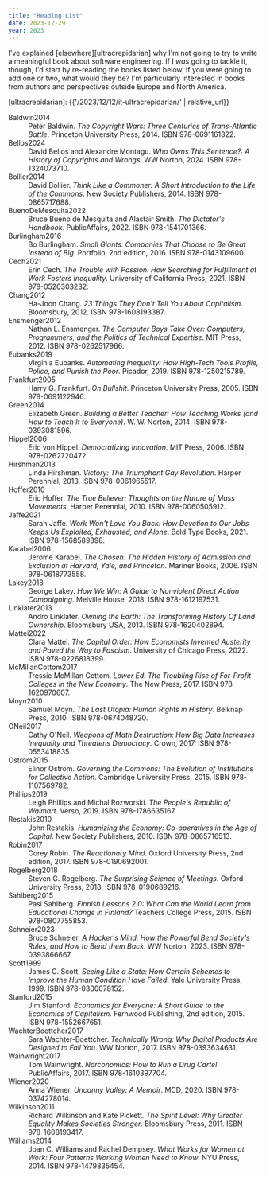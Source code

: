 ```yaml
---
title: "Reading List"
date: 2023-12-29
year: 2023
---
```


I've explained [elsewhere][ultracrepidarian]
why I'm not going to try to write a meaningful book about software engineering.
If I *was* going to tackle it,
though,
I'd start by re-reading the books listed below.
If you were going to add one or two,
what would they be?
I'm particularly interested in books from authors and perspectives outside Europe and North America.

[ultracrepidarian]: {{'/2023/12/12/it-ultracrepidarian/' | relative_url}}

<dl>

<dt id="Baldwin2014">Baldwin2014</dt>
<dd>Peter Baldwin.
<em>The Copyright Wars: Three Centuries of Trans-Atlantic Battle</em>.
Princeton University Press, 2014.
ISBN 978-0691161822.</dd>

<dt id="Bellos2024">Bellos2024</dt>
<dd>David Bellos and Alexandre Montagu.
<em>Who Owns This Sentence?: A History of Copyrights and Wrongs</em>.
WW Norton, 2024.
ISBN 978-1324073710.</dd>

<dt id="Bollier2014">Bollier2014</dt>
<dd>David Bollier.
<em>Think Like a Commoner: A Short Introduction to the Life of the Commons</em>.
New Society Publishers, 2014.
ISBN 978-0865717688.</dd>

<dt id="BuenoDeMesquita2022">BuenoDeMesquita2022</dt>
<dd>Bruce <span class="bibtex-protected">Bueno de Mesquita</span> and Alastair Smith.
<em>The Dictator's Handbook</em>.
PublicAffairs, 2022.
ISBN 978-1541701366.</dd>

<dt id="Burlingham2016">Burlingham2016</dt>
<dd>Bo&nbsp;Burlingham.
<em>Small Giants: Companies That Choose to Be Great Instead of Big</em>.
Portfolio, 2nd edition, 2016.
ISBN 978-0143109600.</dd>

<dt id="Cech2021">Cech2021</dt>
<dd>Erin Cech.
<em>The Trouble with Passion: How Searching for Fulfillment at Work Fosters Inequality</em>.
University of California Press, 2021.
ISBN 978-0520303232.</dd>

<dt id="Chang2012">Chang2012</dt>
<dd><span class="bibtex-protected">Ha-Joon</span> Chang.
<em>23 Things They Don't Tell You About Capitalism</em>.
Bloomsbury, 2012.
ISBN 978-1608193387.</dd>

<dt id="Ensmenger2012">Ensmenger2012</dt>
<dd>Nathan&nbsp;L. Ensmenger.
<em>The Computer Boys Take Over: Computers, Programmers, and the Politics of Technical Expertise</em>.
<span class="bibtex-protected">MIT</span> Press, 2012.
ISBN 978-0262517966.</dd>

<dt id="Eubanks2019">Eubanks2019</dt>
<dd>Virginia Eubanks.
<em>Automating Inequality: How High-Tech Tools Profile, Police, and Punish the Poor</em>.
Picador, 2019.
ISBN 978-1250215789.</dd>

<dt id="Frankfurt2005">Frankfurt2005</dt>
<dd>Harry&nbsp;G. Frankfurt.
<em>On Bullshit</em>.
Princeton University Press, 2005.
ISBN 978-0691122946.</dd>

<dt id="Green2014">Green2014</dt>
<dd>Elizabeth Green.
<em>Building a Better Teacher: How Teaching Works (and How to Teach It to Everyone)</em>.
W. W. Norton, 2014.
ISBN 978-0393081596.</dd>

<dt id="Hippel2006">Hippel2006</dt>
<dd>Eric <span class="bibtex-protected">von Hippel</span>.
<em>Democratizing Innovation</em>.
MIT Press, 2006.
ISBN 978-0262720472.</dd>

<dt id="Hirshman2013">Hirshman2013</dt>
<dd>Linda Hirshman.
<em>Victory: The Triumphant Gay Revolution</em>.
Harper Perennial, 2013.
ISBN 978-0061965517.</dd>

<dt id="Hoffer2010">Hoffer2010</dt>
<dd>Eric Hoffer.
<em>The True Believer: Thoughts on the Nature of Mass Movements</em>.
Harper Perennial, 2010.
ISBN 978-0060505912.</dd>

<dt id="Jaffe2021">Jaffe2021</dt>
<dd>Sarah Jaffe.
<em>Work Won't Love You Back: How Devotion to Our Jobs Keeps Us Exploited, Exhausted, and Alone</em>.
Bold Type Books, 2021.
ISBN 978-1568589398.</dd>

<dt id="Karabel2006">Karabel2006</dt>
<dd>Jerome Karabel.
<em>The Chosen: The Hidden History of Admission and Exclusion at Harvard, Yale, and Princeton</em>.
Mariner Books, 2006.
ISBN 978-0618773558.</dd>

<dt id="Lakey2018">Lakey2018</dt>
<dd>George Lakey.
<em>How We Win: A Guide to Nonviolent Direct Action Campaigning</em>.
Melville House, 2018.
ISBN 978-1612197531.</dd>

<dt id="Linklater2013">Linklater2013</dt>
<dd>Andro Linklater.
<em>Owning the Earth: The Transforming History Of Land Ownership</em>.
Bloomsbury USA, 2013.
ISBN 978-1620402894.</dd>

<dt id="Mattei2022">Mattei2022</dt>
<dd>Clara Mattei.
<em>The Capital Order: How Economists Invented Austerity and Paved the Way to Fascism</em>.
University of Chicago Press, 2022.
ISBN 978-0226818399.</dd>

<dt id="McMillanCottom2017">McMillanCottom2017</dt>
<dd>Tressie <span class="bibtex-protected">McMillan Cottom</span>.
<em>Lower Ed: The Troubling Rise of For-Profit Colleges in the New Economy</em>.
The New Press, 2017.
ISBN 978-1620970607.</dd>

<dt id="Moyn2010">Moyn2010</dt>
<dd>Samuel Moyn.
<em>The Last Utopia: Human Rights in History</em>.
Belknap Press, 2010.
ISBN 978-0674048720.</dd>

<dt id="ONeil2017">ONeil2017</dt>
<dd>Cathy O'Neil.
<em>Weapons of Math Destruction: How Big Data Increases Inequality and Threatens Democracy</em>.
Crown, 2017.
ISBN 978-0553418835.</dd>

<dt id="Ostrom2015">Ostrom2015</dt>
<dd>Elinor Ostrom.
<em>Governing the Commons: The Evolution of Institutions for Collective Action</em>.
Cambridge University Press, 2015.
ISBN 978-1107569782.</dd>

<dt id="Phillips2019">Phillips2019</dt>
<dd>Leigh Phillips and Michal Rozworski.
<em>The People's Republic of Walmart</em>.
Verso, 2019.
ISBN 978-1786635167.</dd>

<dt id="Restakis2010">Restakis2010</dt>
<dd>John Restakis.
<em>Humanizing the Economy: Co-operatives in the Age of Capital</em>.
New Society Publishers, 2010.
ISBN 978-0865716513.</dd>

<dt id="Robin2017">Robin2017</dt>
<dd>Corey Robin.
<em>The Reactionary Mind</em>.
Oxford University Press, 2nd edition, 2017.
ISBN 978-0190692001.</dd>

<dt id="Rogelberg2018">Rogelberg2018</dt>
<dd>Steven&nbsp;G. Rogelberg.
<em>The Surprising Science of Meetings</em>.
Oxford University Press, 2018.
ISBN 978-0190689216.</dd>

<dt id="Sahlberg2015">Sahlberg2015</dt>
<dd>Pasi Sahlberg.
<em>Finnish Lessons 2.0: What Can the World Learn from Educational Change in Finland?</em>
Teachers College Press, 2015.
ISBN 978-0807755853.</dd>

<dt id="Schneier2023">Schneier2023</dt>
<dd>Bruce Schneier.
<em>A Hacker's Mind: How the Powerful Bend Society's Rules, and How to Bend them Back</em>.
WW Norton, 2023.
ISBN 978-0393866667.</dd>

<dt id="Scott1999">Scott1999</dt>
<dd>James&nbsp;C. Scott.
<em>Seeing Like a State: How Certain Schemes to Improve the Human Condition Have Failed</em>.
Yale University Press, 1999.
ISBN 978-0300078152.</dd>

<dt id="Stanford2015">Stanford2015</dt>
<dd>Jim Stanford.
<em>Economics for Everyone: A Short Guide to the Economics of Capitalism</em>.
Fernwood Publishing, 2nd edition, 2015.
ISBN 978-1552667651.</dd>

<dt id="WachterBoettcher2017">WachterBoettcher2017</dt>
<dd>Sara Wachter-Boettcher.
<em>Technically Wrong: Why Digital Products Are Designed to Fail You</em>.
WW Norton, 2017.
ISBN 978-0393634631.</dd>

<dt id="Wainwright2017">Wainwright2017</dt>
<dd>Tom Wainwright.
<em>Narconomics: How to Run a Drug Cartel</em>.
PublicAffairs, 2017.
ISBN 978-1610397704.</dd>

<dt id="Wiener2020">Wiener2020</dt>
<dd>Anna Wiener.
<em>Uncanny Valley: A Memoir</em>.
MCD, 2020.
ISBN 978-0374278014.</dd>

<dt id="Wilkinson2011">Wilkinson2011</dt>
<dd>Richard Wilkinson and Kate Pickett.
<em>The Spirit Level: Why Greater Equality Makes Societies Stronger</em>.
Bloomsbury Press, 2011.
ISBN 978-1608193417.</dd>

<dt id="Williams2014">Williams2014</dt>
<dd>Joan&nbsp;C. Williams and Rachel Dempsey.
<em>What Works for Women at Work: Four Patterns Working Women Need to Know</em>.
<span class="bibtex-protected">NYU</span> Press, 2014.
ISBN 978-1479835454.</dd>

</dl>
